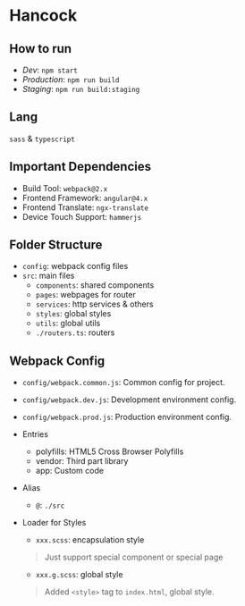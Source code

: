 # Hancock

## How to run
* _Dev_: `npm start`
* _Production_: `npm run build`
* _Staging_: `npm run build:staging`

## Lang
`sass` & `typescript`
## Important Dependencies
* Build Tool: `webpack@2.x`
* Frontend Framework: `angular@4.x`
* Frontend Translate: `ngx-translate`
* Device Touch Support: `hammerjs`

## Folder Structure
* `config`: webpack config files
* `src`: main files
  * `components`: shared components
  * `pages`: webpages for router
  * `services`: http services & others
  * `styles`: global styles
  * `utils`: global utils
  * `./routers.ts`: routers

## Webpack Config
* `config/webpack.common.js`: Common config for project.
* `config/webpack.dev.js`: Development environment config.
* `config/webpack.prod.js`: Production environment config.

* Entries
  * polyfills: HTML5 Cross Browser Polyfills
  * vendor: Third part library
  * app: Custom code

* Alias
  * `@`: `./src`

* Loader for Styles
  * `xxx.scss`: encapsulation style
  > Just support special component or special page
  * `xxx.g.scss`: global style
  > Added `<style>` tag to `index.html`, global style.
